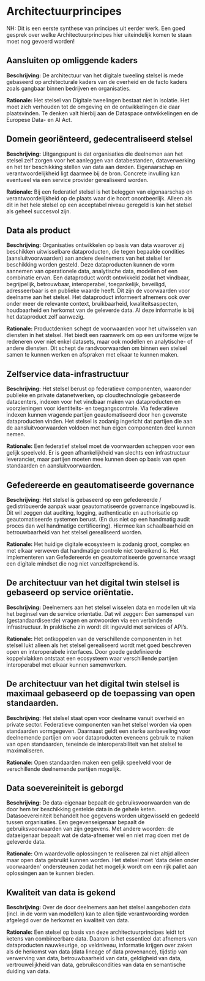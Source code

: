 # Architectuurprincipes

<aside class="note">
NH: Dit is een eerste synthese van principes uit eerder werk.
Een goed gesprek over welke Architectuurprincipes hier uiteindelijk komen te staan moet nog gevoerd worden!
</aside>

## Aansluiten op omliggende kaders

__Beschrijving:__
De architectuur van het digitale tweeling stelsel is mede gebaseerd op architecturale kaders van de overheid 
en de facto kaders zoals gangbaar binnen bedrijven en organisaties.

__Rationale:__
Het stelsel van Digitale tweelingen bestaat niet in isolatie. Het moet zich verhouden tot de omgeving en de ontwikkelingen
die daar plaatsvinden. Te denken valt hierbij aan de Dataspace ontwikkelingen en de Europese Data- en AI Act.

## Domein georiënteerd, gedecentraliseerd stelsel

__Beschrijving:__
Uitgangspunt is dat organisaties die deelnemen aan het stelsel zelf zorgen voor het aanleggen van databestanden, 
dataverwerking en het ter beschikking stellen van data aan derden. Eigenaarschap en verantwoordelijkheid ligt daarmee bij de bron.
Concrete invulling kan eventueel via een service provider gerealiseerd worden.

__Rationale:__
Bij een federatief stelsel is het beleggen van eigenaarschap en verantwoordelijkheid op de plaats waar die hoort onontbeerlijk. 
Alleen als dit in het hele stelsel op een acceptabel niveau geregeld is kan het stelsel als geheel succesvol zijn.

## Data als product

__Beschrijving:__
Organisaties ontwikkelen op basis van data waarover zij beschikken uitwisselbare dataproducten, die tegen
bepaalde condities (aansluitvoorwaarden) aan andere deelnemers van het stelsel ter beschikking worden
gesteld. Deze dataproducten kunnen de vorm aannemen van operationele data, analytische data, modellen
of een combinatie ervan. Een dataproduct wordt ontwikkeld zodat het vindbaar, begrijpelijk, betrouwbaar,
interoperabel, toegankelijk, beveiligd, adresseerbaar is en publieke waarde heeft. Dit zijn de voorwaarden
voor deelname aan het stelsel. Het dataproduct informeert afnemers ook over onder meer de relevante
context, bruikbaarheid, kwaliteitsaspecten, houdbaarheid en herkomst van de geleverde data. Al deze
informatie is bij het dataproduct zelf aanwezig.

__Rationale:__
Productdenken schept de voorwaarden voor het uitwisselen van diensten in het stelsel. Het biedt een raamwerk
om op een uniforme wijze te redeneren over niet enkel datasets, maar ook modellen en analytische- of andere diensten.
Dit schept de randvoorwaarden om binnen een stelsel samen te kunnen werken en afspraken met elkaar te kunnen maken.

## Zelfservice data-infrastructuur

__Beschrijving:__
Het stelsel berust op federatieve componenten, waaronder publieke en private datanetwerken,
op cloudtechnologie gebaseerde datacenters, indexen voor het vindbaar maken van
dataproducten en voorzieningen voor identiteits- en toegangscontrole. Via federatieve indexen
kunnen vragende partijen geautomatiseerd door hen gewenste dataproducten vinden.
Het stelsel is zodanig ingericht dat partijen die aan de aansluitvoorwaarden voldoen met hun eigen 
componenten deel kunnen nemen.

__Rationale:__
Een federatief stelsel moet de voorwaarden scheppen voor een gelijk speelveld. Er is geen afhankelijkheid van slechts
een infrastructuur leverancier, maar partijen moeten mee kunnen doen op basis van open standaarden en aansluitvoorwaarden.

## Gefedereerde en geautomatiseerde governance

__Beschrijving:__
Het stelsel is gebaseerd op een gefedereerde / gedistribueerde aanpak waar geautomatiseerde governance ingebouwd is.
Dit wil zeggen dat auditing, logging, authenticatie en authorisatie op geautomatiseerde systemen berust. 
(En dus niet op een handmatig audit proces dan wel handmatige certificering).
Hiermee kan schaalbaarheid en betrouwbaarheid van het stelsel gerealiseerd worden.

__Rationale:__
Het huidige digitale ecosysteem is zodanig groot, complex en met elkaar verweven dat handmatige controle niet toereikend is.
Het implementeren van Gefedereerde en geautomatiseerde governance vraagt een digitale mindset die nog niet vanzelfsprekend is.

## De architectuur van het digital twin stelsel is gebaseerd op service oriëntatie.

__Beschrijving:__
Deelnemers aan het stelsel wisselen data en modellen uit via het beginsel van de service orientatie. 
Dat wil zeggen: Een samenspel van (gestandaardiseerde) vragen en antwoorden via een verbindende infrastructuur. 
In praktische zin wordt dit ingevuld met services of API’s.

__Rationale:__
Het ontkoppelen van de verschillende componenten in het stelsel lukt alleen als het stelsel gerealiseerd wordt met
goed beschreven open en interoperabele interfaces. Door goede gedefinieerde koppelvlakken ontstaat een ecosysteem waar
verschillende partijen interoperabel met elkaar kunnen samenwerken.


## De architectuur van het digital twin stelsel is maximaal gebaseerd op de toepassing van open standaarden.

__Beschrijving:__
Het stelsel staat open voor deelname vanuit overheid en private sector. Federatieve componenten van het stelsel worden via 
open standaarden vormgegeven. Daarnaast geldt een sterke aanbeveling voor deelnemende partijen om voor dataproducten eveneens 
gebruik te maken van open standaarden, teneinde de interoperabiliteit van het stelsel te maximaliseren. 

__Rationale:__
Open standaarden maken een gelijk speelveld voor de verschillende deelnemende partijen mogelijk. 

## Data soevereiniteit is geborgd

__Beschrijving:__
De data-eigenaar bepaalt de gebruiksvoorwaarden van de door hem ter beschikking gestelde data in de gehele keten.
Datasoevereiniteit behandelt hoe gegevens worden uitgewisseld en gedeeld tussen organisaties. Een
gegevenseigenaar bepaalt de gebruiksvoorwaarden van zijn gegevens. Met andere woorden: de dataeigenaar 
bepaalt wat de data-afnemer wel en niet mag doen met de geleverde data.

__Rationale:__
Om waardevolle oplossingen te realiseren zal niet altijd alleen maar open data gebruikt kunnen worden. Het stelsel 
moet 'data delen onder voorwaarden' ondersteunen zodat het mogelijk wordt om een rijk pallet aan oplossingen aan te kunnen bieden.

## Kwaliteit van data is gekend

__Beschrijving:__
Over de door deelnemers aan het stelsel aangeboden data (incl. in de vorm van modellen) kan te allen
tijde verantwoording worden afgelegd over de herkomst en kwaliteit van data.

__Rationale:__
Een stelsel op basis van deze architectuurprincipes leidt tot ketens van combineerbare data.
Daarom is het essentieel dat afnemers van dataproducten nauwkeurige, op veldniveau, informatie krijgen
over zaken als de herkomst van data (data lineage of data provenance), tijdstip van verwerving van data,
betrouwbaarheid van data, geldigheid van data, vertrouwelijkheid van data, gebruikscondities van data en
semantische duiding van data.



